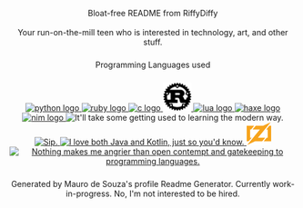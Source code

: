 <p align="center">Bloat-free README from RiffyDiffy<br><br>Your run-on-the-mill teen who is interested in technology, art, and other stuff.</p>

###

<p align="center">Programming Languages used</p>

###

<div align="center">
  <a href="https://www.python.org">
    <img src="https://cdn.jsdelivr.net/gh/devicons/devicon/icons/python/python-original.svg" height="40" width="52" alt="python logo" title="Sssssssss...."  />
  </a>
  <a href="https://www.ruby-lang.org/en/">
    <img src="https://cdn.jsdelivr.net/gh/devicons/devicon/icons/ruby/ruby-original.svg" height="40" width="52" alt="ruby logo" title="Ruby! Press the red button! Not the green button! Don't they teach you this in gem school?"
  </a>
    <img src="https://cdn.jsdelivr.net/gh/devicons/devicon/icons/c/c-original.svg" height="40" width="52" alt="c logo" title="The language that makes the world go round and round." />
  <a href="https://www.rust-lang.org">
    <img src="https://raw.githubusercontent.com/rust-lang/rust-artwork/master/logo/rust-logo-blk.svg" height="50" width="50" alt="rust logo" title="So many Rust haters... Why can't we all live in peace?"  />
  </a>
  <a href="https://www.lua.org">
    <img src="https://cdn.jsdelivr.net/gh/devicons/devicon/icons/lua/lua-original.svg" height="40" width="59" alt="lua logo" title="LUAU! Wait..."  />
  </a>
    <a href="https://haxe.org">
    <img src="https://upload.wikimedia.org/wikipedia/commons/8/89/Haxe_logo.svg" height="40" width="52" alt="haxe logo" title="(Used for game development) I know this was the language used to make Friday Night Funkin', you don't have to remind me every single time..."  />
  </a>
  </a>
    <a href="https://nim-lang.org">
    <img src="https://upload.wikimedia.org/wikipedia/commons/e/e3/Nim_logo.svg" height="40" width="52" alt="nim logo" title="I've got no hover jokes for this one."  />
  </a>
  <a>
    <img height="50" src="https://upload.wikimedia.org/wikipedia/commons/1/18/ISO_C++_Logo.svg" title="It'll take some getting used to learning the modern way." />
  </a>
  <a>
    <a href="https://java.com">
    <img height="70" src="https://www.vectorlogo.zone/logos/java/java-icon.svg" title="Sip." />
  </a>
  <a href="https://kotlinlang.org">
    <img height="40" src="https://github.com/RiffyDiffy/RiffyDiffy/assets/81842790/a70ce15f-adf9-406f-bea0-990612d998ca" title="I love both Java and Kotlin, just so you'd know." />
  </a>
  <a href="https://ziglang.org">
    <img height="40" src="https://raw.githubusercontent.com/ziglang/logo/master/zig-mark.svg" title="All that's left now is a shark!" />
  </a>
  <a href="https://wiki.xxiivv.com/site/uxntal.html">
    <img height="40" src="https://karolbelina.gallerycdn.vsassets.io/extensions/karolbelina/uxntal/0.2.0/1668817965260/Microsoft.VisualStudio.Services.Icons.Default" title="Nothing makes me angrier than open contempt and gatekeeping to programming languages." />
  </a>
</div>


###

<p align="center">Generated by Mauro de Souza's profile Readme Generator. Currently work-in-progress. No, I'm not interested to be hired.</p>

